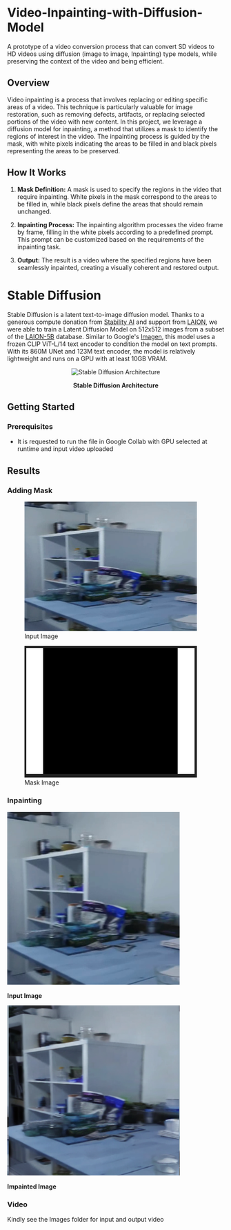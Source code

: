 # Video-Inpainting-with-Diffusion-Model
A prototype of a video conversion process that can convert SD videos to HD videos using diffusion (image to image, Inpainting) type models, while preserving the context of the video and being efficient.


## Overview

Video inpainting is a process that involves replacing or editing specific areas of a video. This technique is particularly valuable for image restoration, such as removing defects, artifacts, or replacing selected portions of the video with new content. In this project, we leverage a diffusion model for inpainting, a method that utilizes a mask to identify the regions of interest in the video. The inpainting process is guided by the mask, with white pixels indicating the areas to be filled in and black pixels representing the areas to be preserved.

## How It Works

1. **Mask Definition:** A mask is used to specify the regions in the video that require inpainting. White pixels in the mask correspond to the areas to be filled in, while black pixels define the areas that should remain unchanged.

2. **Inpainting Process:** The inpainting algorithm processes the video frame by frame, filling in the white pixels according to a predefined prompt. This prompt can be customized based on the requirements of the inpainting task.

3. **Output:** The result is a video where the specified regions have been seamlessly inpainted, creating a visually coherent and restored output.

# Stable Diffusion
Stable Diffusion is a latent text-to-image diffusion model.
Thanks to a generous compute donation from [Stability AI](https://stability.ai/) and support from [LAION](https://laion.ai/), we were able to train a Latent Diffusion Model on 512x512 images from a subset of the [LAION-5B](https://laion.ai/blog/laion-5b/) database. 
Similar to Google's [Imagen](https://arxiv.org/abs/2205.11487), 
this model uses a frozen CLIP ViT-L/14 text encoder to condition the model on text prompts.
With its 860M UNet and 123M text encoder, the model is relatively lightweight and runs on a GPU with at least 10GB VRAM.

<div align="center">
  <img src="https://upload.wikimedia.org/wikipedia/commons/f/f6/Stable_Diffusion_architecture.png" alt="Stable Diffusion Architecture">
  <p><strong>Stable Diffusion Architecture</strong></p>
</div>



## Getting Started

### Prerequisites

- It is requested to run the file in Google Collab with GPU selected at runtime and input video uploaded

## Results
### Adding Mask 



<figure>
  <img src="Images/frame_0115.png" alt="Image 1" width="400" />
  <figcaption>Input Image</figcaption>
</figure>

<figure>
  <img src="Images/mask.png" alt="Image 2" width="400" />
  <figcaption>Mask Image</figcaption>
</figure>



### Inpainting

<div>
  <img src="Images/inout.png" alt="Input Image " width="400"/>
  <p><strong>Input Image</strong></p>
  <img src="Images/output.png" alt="Impainted Image" width="400" />
  <p><strong>Impainted Image</strong></p>
</div>

### Video

Kindly see the Images folder for input and output video 






